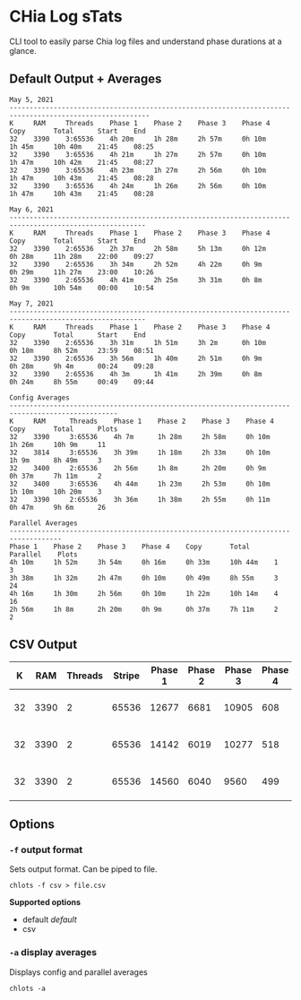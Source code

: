 # CHia Log sTats

CLI tool to easily parse Chia log files and understand phase durations at a glance.

## Default Output + Averages

```
May 5, 2021
---------------------------------------------------------------------------------------------------------
K     RAM     Threads    Phase 1    Phase 2    Phase 3    Phase 4    Copy       Total      Start    End
32    3390    3:65536    4h 20m     1h 28m     2h 57m     0h 10m     1h 45m     10h 40m    21:45    08:25
32    3390    3:65536    4h 21m     1h 27m     2h 57m     0h 10m     1h 47m     10h 42m    21:45    08:27
32    3390    3:65536    4h 23m     1h 27m     2h 56m     0h 10m     1h 47m     10h 43m    21:45    08:28
32    3390    3:65536    4h 24m     1h 26m     2h 56m     0h 10m     1h 47m     10h 43m    21:45    08:28

May 6, 2021
--------------------------------------------------------------------------------------------------------
K     RAM     Threads    Phase 1    Phase 2    Phase 3    Phase 4    Copy       Total      Start    End
32    3390    2:65536    2h 37m     2h 58m     5h 13m     0h 12m     0h 28m     11h 28m    22:00    09:27
32    3390    2:65536    3h 34m     2h 52m     4h 22m     0h 9m      0h 29m     11h 27m    23:00    10:26
32    3390    2:65536    4h 41m     2h 25m     3h 31m     0h 8m      0h 9m      10h 54m    00:00    10:54

May 7, 2021
--------------------------------------------------------------------------------------------------------
K     RAM     Threads    Phase 1    Phase 2    Phase 3    Phase 4    Copy       Total      Start    End
32    3390    2:65536    3h 31m     1h 51m     3h 2m      0h 10m     0h 18m     8h 52m     23:59    08:51
32    3390    2:65536    3h 56m     1h 40m     2h 51m     0h 9m      0h 28m     9h 4m      00:24    09:28
32    3390    2:65536    4h 3m      1h 41m     2h 39m     0h 8m      0h 24m     8h 55m     00:49    09:44

Config Averages
-------------------------------------------------------------------------------------------------
K     RAM      Threads    Phase 1    Phase 2    Phase 3    Phase 4    Copy       Total      Plots
32    3390     3:65536    4h 7m      1h 28m     2h 58m     0h 10m     1h 26m     10h 9m     11
32    3814     3:65536    3h 39m     1h 18m     2h 33m     0h 10m     1h 9m      8h 49m     3
32    3400     2:65536    2h 56m     1h 8m      2h 20m     0h 9m      0h 37m     7h 11m     2
32    3400     3:65536    4h 44m     1h 23m     2h 53m     0h 10m     1h 10m     10h 20m    3
32    3390     2:65536    3h 36m     1h 38m     2h 55m     0h 11m     0h 47m     9h 6m      26

Parallel Averages
-----------------------------------------------------------------------------------
Phase 1    Phase 2    Phase 3    Phase 4    Copy       Total      Parallel    Plots
4h 10m     1h 52m     3h 54m     0h 16m     0h 33m     10h 44m    1           3
3h 38m     1h 32m     2h 47m     0h 10m     0h 49m     8h 55m     3           24
4h 16m     1h 30m     2h 56m     0h 10m     1h 22m     10h 14m    4           16
2h 56m     1h 8m      2h 20m     0h 9m      0h 37m     7h 11m     2           2
```

## CSV Output

|K|RAM|Threads|Stripe|Phase 1|Phase 2|Phase 3|Phase 4|Copy|Total|Start|End|Temp 1|Temp 2|Dest|
|-|---|-------|------|-------|-------|-------|-------|----|-----|-----|---|------|------|----|
|32|3390|2|65536|12677|6681|10905|608|1060|31932|2021-05-06 23:59:34|2021-05-07 08:51:46|/media/datwood/Chia Temp|/media/datwood/Chia Temp|/media/datwood/DA 2|
|32|3390|2|65536|14142|6019|10277|518|1671|32626|2021-05-07 00:24:35|2021-05-07 09:28:21|/media/datwood/Chia Temp|/media/datwood/Chia Temp|/media/datwood/DA 2|
|32|3390|2|65536|14560|6040|9560|499|1418|32078|2021-05-07 00:49:34|2021-05-07 09:44:12|/media/datwood/Chia Temp|/media/datwood/Chia Temp|/media/datwood/DA 2|

## Options

### `-f` output format

Sets output format. Can be piped to file.

`chlots -f csv > file.csv`

**Supported options**
* default *default*
* csv

### `-a` display averages

Displays config and parallel averages

`chlots -a`
